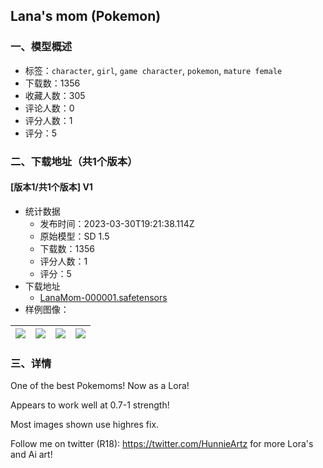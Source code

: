 ## Lana's mom (Pokemon)
### 一、模型概述

- 标签：`character`, `girl`, `game character`, `pokemon`, `mature female`
- 下载数：1356
- 收藏人数：305
- 评论人数：0
- 评分人数：1
- 评分：5

### 二、下载地址（共1个版本）

#### [版本1/共1个版本] V1

- 统计数据
  - 发布时间：2023-03-30T19:21:38.114Z
  - 原始模型：SD 1.5
  - 下载数：1356
  - 评分人数：1
  - 评分：5
- 下载地址
  - [LanaMom-000001.safetensors](https://civitai.com/api/download/models/31717)
- 样例图像：

| <img src="https://image.civitai.com/xG1nkqKTMzGDvpLrqFT7WA/77e3ef25-63e7-4e23-0e8b-0da9e7005b00/width=450/365507.jpeg" /> | <img src="https://image.civitai.com/xG1nkqKTMzGDvpLrqFT7WA/a140bf46-eae6-4837-5e33-2d2f17398800/width=450/361006.jpeg" /> | <img src="https://image.civitai.com/xG1nkqKTMzGDvpLrqFT7WA/8bbecfed-bf45-4fdd-18a2-35f663a7e600/width=450/365398.jpeg" /> | <img src="https://image.civitai.com/xG1nkqKTMzGDvpLrqFT7WA/89f69fdc-e914-4970-2744-6270707a3700/width=450/365085.jpeg" /> |
| ---- | ---- | ---- | ---- |


### 三、详情
<p>One of the best Pokemoms! Now as a Lora!</p><p></p><p>Appears to work well at 0.7-1 strength!</p><p></p><p>Most images shown use highres fix.</p><p>Follow me on twitter (R18): <a target="_blank" rel="ugc" href="https://twitter.com/HunnieArtz">https://twitter.com/HunnieArtz</a> for more Lora's and Ai art!</p>